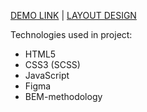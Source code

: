[DEMO LINK](https://andrii-balitskyi.github.io/Museum_2/) | [LAYOUT DESIGN](https://www.figma.com/file/HL3XGt5ZatvJoYBhOaWY5x/museum-prototype?node-id=323%3A1957)

Technologies used in project:

- HTML5
- CSS3 (SCSS)
- JavaScript
- Figma
- BEM-methodology
